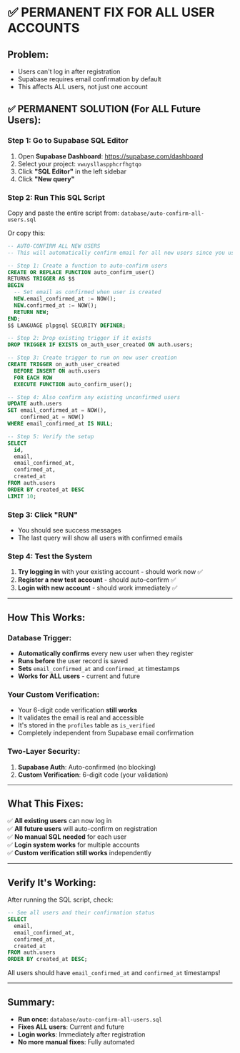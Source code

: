 # ✅ PERMANENT FIX FOR ALL USER ACCOUNTS

## Problem:
- Users can't log in after registration
- Supabase requires email confirmation by default
- This affects ALL users, not just one account

## ✅ PERMANENT SOLUTION (For ALL Future Users):

### Step 1: Go to Supabase SQL Editor
1. Open **Supabase Dashboard**: https://supabase.com/dashboard
2. Select your project: `vwuysllaspphcrfhgtqo`
3. Click **"SQL Editor"** in the left sidebar
4. Click **"New query"**

### Step 2: Run This SQL Script
Copy and paste the entire script from: `database/auto-confirm-all-users.sql`

Or copy this:

```sql
-- AUTO-CONFIRM ALL NEW USERS
-- This will automatically confirm email for all new users since you use custom verification

-- Step 1: Create a function to auto-confirm users
CREATE OR REPLACE FUNCTION auto_confirm_user()
RETURNS TRIGGER AS $$
BEGIN
  -- Set email as confirmed when user is created
  NEW.email_confirmed_at := NOW();
  NEW.confirmed_at := NOW();
  RETURN NEW;
END;
$$ LANGUAGE plpgsql SECURITY DEFINER;

-- Step 2: Drop existing trigger if it exists
DROP TRIGGER IF EXISTS on_auth_user_created ON auth.users;

-- Step 3: Create trigger to run on new user creation
CREATE TRIGGER on_auth_user_created
  BEFORE INSERT ON auth.users
  FOR EACH ROW
  EXECUTE FUNCTION auto_confirm_user();

-- Step 4: Also confirm any existing unconfirmed users
UPDATE auth.users 
SET email_confirmed_at = NOW(), 
    confirmed_at = NOW()
WHERE email_confirmed_at IS NULL;

-- Step 5: Verify the setup
SELECT 
  id,
  email,
  email_confirmed_at,
  confirmed_at,
  created_at
FROM auth.users
ORDER BY created_at DESC
LIMIT 10;
```

### Step 3: Click "RUN"
- You should see success messages
- The last query will show all users with confirmed emails

### Step 4: Test the System
1. **Try logging in** with your existing account - should work now ✅
2. **Register a new test account** - should auto-confirm ✅
3. **Login with new account** - should work immediately ✅

---

## How This Works:

### Database Trigger:
- **Automatically confirms** every new user when they register
- **Runs before** the user record is saved
- **Sets** `email_confirmed_at` and `confirmed_at` timestamps
- **Works for ALL users** - current and future

### Your Custom Verification:
- Your 6-digit code verification **still works**
- It validates the email is real and accessible
- It's stored in the `profiles` table as `is_verified`
- Completely independent from Supabase email confirmation

### Two-Layer Security:
1. **Supabase Auth**: Auto-confirmed (no blocking)
2. **Custom Verification**: 6-digit code (your validation)

---

## What This Fixes:

✅ **All existing users** can now log in  
✅ **All future users** will auto-confirm on registration  
✅ **No manual SQL needed** for each user  
✅ **Login system works** for multiple accounts  
✅ **Custom verification still works** independently  

---

## Verify It's Working:

After running the SQL script, check:

```sql
-- See all users and their confirmation status
SELECT 
  email,
  email_confirmed_at,
  confirmed_at,
  created_at
FROM auth.users
ORDER BY created_at DESC;
```

All users should have `email_confirmed_at` and `confirmed_at` timestamps!

---

## Summary:
- **Run once**: `database/auto-confirm-all-users.sql`
- **Fixes ALL users**: Current and future
- **Login works**: Immediately after registration
- **No more manual fixes**: Fully automated



